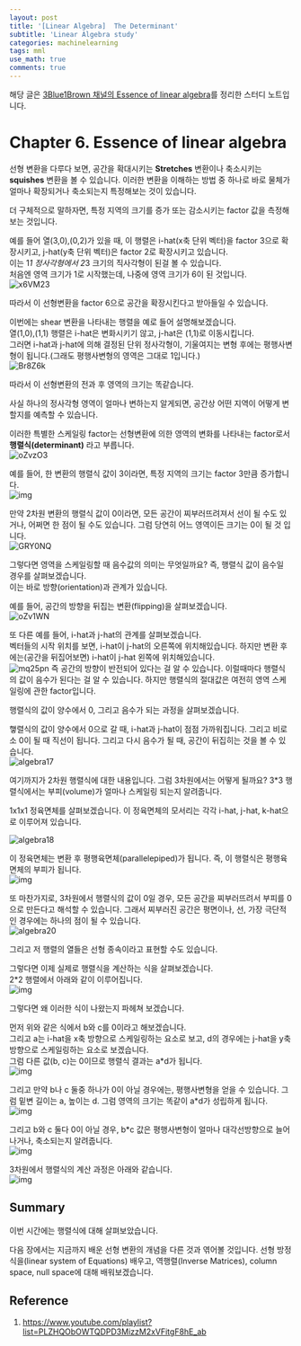 ```yaml
---
layout: post
title: '[Linear Algebra]  The Determinant'
subtitle: 'Linear Algebra study'
categories: machinelearning
tags: mml
use_math: true
comments: true
---
```



해당 글은 [3Blue1Brown 채널의 Essence of linear algebra](https://www.youtube.com/playlist?list=PLZHQObOWTQDPD3MizzM2xVFitgF8hE_ab)를 정리한 스터디 노트입니다.

# Chapter 6. Essence of linear algebra
선형 변환을 다루다 보면, 공간을 확대시키는 **Stretches** 변환이나 축소시키는 **squishes** 변환을 볼 수 있습니다. 이러한 변환을 이해하는 방법 중 하나로 바로 물체가 얼마나 확장되거나 축소되는지 특정해보는 것이 있습니다.

더 구체적으로 말하자면, 특정 지역의 크기를 증가 또는 감소시키는 factor 값을 측정해보는 것입니다.

예를 들어 열(3,0),(0,2)가 있을 때, 이 행렬은 i-hat(x축 단위 벡터)을 factor 3으로 확장시키고, j-hat(y축 단위 벡터)은 factor 2로 확장시키고 있습니다. <br>
이는 1*1 정사각형에서 2*3 크기의 직사각형이 된걸 볼 수 있습니다.  <br>
처음엔 영역 크기가 1로 시작했는데, 나중에 영역 크기가 6이 된 것입니다.<br>
![x6VM23](https://user-images.githubusercontent.com/48666867/139686614-d0da210f-34f6-4170-a135-2130a5240782.gif)

따라서 이 선형변환을 factor 6으로 공간을 확장시킨다고 받아들일 수 있습니다.

이번에는 shear 변환을 나타내는 행렬을 예로 들어 설명해보겠습니다. <Br>
열(1,0),(1,1) 행렬은 i-hat은 변화시키기 않고, j-hat은 (1,1)로 이동시킵니다.<br>
그러면 i-hat과 j-hat에 의해 결정된 단위 정사각형이, 기울여지는 변형 후에는 평행사변형이 됩니다.(그래도 평행사변형의 영역은 그대로 1입니다.)<br>
![Br8Z6k](https://user-images.githubusercontent.com/48666867/139688248-235e9600-0789-431a-a4fc-4db7d151626f.gif)

따라서 이 선형변환의 전과 후 영역의 크기는 똑같습니다.

사실 하나의 정사각형 영역이 얼마나 변하는지 알게되면, 공간상 어떤 지역이 어떻게 변할지를 예측할 수 있습니다. 

이러한 특별한 스케일링 factor는 선형변환에 의한 영역의 변화를 나타내는 factor로서 **행렬식(determinant)** 라고 부릅니다. <br>
![oZvzO3](https://user-images.githubusercontent.com/48666867/139689637-b4b9c566-28cf-409a-b172-c409eeb60f59.gif)

예를 들어, 한 변환의 행렬식 값이 3이라면, 특정 지역의 크기는 factor 3만큼 증가합니다. <br>
![img](/assets/img/algebra/algebra16.png)

만약 2차원 변환의 행렬식 값이 0이라면, 모든 공간이 찌부러뜨려져서 선이 될 수도 있거나, 어쩌면 한 점이 될 수도 있습니다. 그럼 당연히 어느 영역이든 크기는 0이 될 것 입니다. <br>
![GRY0NQ](https://user-images.githubusercontent.com/48666867/139780042-250d82a8-c2bd-4d08-9e01-4e4ca5232e32.gif)

그렇다면 영역을 스케일링할 때 음수값의 의미는 무엇일까요? 즉, 행렬식 값이 음수일 경우를 살펴보겠습니다. <br>
이는 바로 방향(orientation)과 관계가 있습니다. <br>

예를 들어, 공간의 방향을 뒤집는 변환(flipping)을 살펴보겠습니다. <br>
![oZv1WN](https://user-images.githubusercontent.com/48666867/139780791-30f57b0c-6b6d-44ed-baba-00fb78ac7338.gif)

또 다른 예를 들어, i-hat과 j-hat의 관계를 살펴보겠습니다. <br>
벡터들의 시작 위치를 보면, i-hat이 j-hat의 오른쪽에 위치해있습니다. 하지만 변환 후에는(공간을 뒤집어보면) i-hat이 j-hat 왼쪽에 위치해있습니다. <br>
![mq25pn](https://user-images.githubusercontent.com/48666867/139784529-bc6a7dd5-1676-4ccc-ab3a-5a11503b3da6.gif)
즉 공간의 방향이 반전되어 있다는 걸 알 수 있습니다. 이럴때마다 행렬식의 값이 음수가 된다는 걸 알 수 있습니다. 하지만 행렬식의 절대값은 여전히 영역 스케일링에 관한 factor입니다. <br>

행렬식의 값이 양수에서 0, 그리고 음수가 되는 과정을 살펴보겠습니다. <br>

햏렬식의 값이 양수에서 0으로 갈 때, i-hat과 j-hat이 점점 가까워집니다. 그리고 비로소 0이 될 때 직선이 됩니다. 그리고 다시 음수가 될 때, 공간이 뒤집히는 것을 볼 수 있습니다. <br>
![algebra17](https://user-images.githubusercontent.com/48666867/139786733-55c074f1-c0e7-4207-88dd-0528b1e25e4a.gif)

여기까지가 2차원 행렬식에 대한 내용입니다. 그럼 3차원에서는 어떻게 될까요?
3*3 행렬식에서는 부피(volume)가 얼마나 스케일링 되는지 알려줍니다.

1x1x1 정육면체를 살펴보겠습니다. 이 정육면체의 모서리는 각각 i-hat, j-hat, k-hat으로 이루어져 있습니다.<br>

![algebra18](https://user-images.githubusercontent.com/48666867/139787358-4ee5508c-451e-4ffc-8cbd-d2f738be160c.gif)

이 정육면체는 변환 후 평행육면체(parallelepiped)가 됩니다. 즉, 이 행렬식은 평행육면체의 부피가 됩니다.<br>
![img](/assets/img/algebra/algebra19.png)

또 마찬가지로, 3차원에서 행렬식의 값이 0일 경우, 모든 공간을 찌부러뜨려서 부피를 0으로 만든다고 해석할 수 있습니다. 그래서 찌부러진 공간은 평면이나, 선, 가장 극단적인 경우에는 하나의 점이 될 수 있습니다. <br>
![algebra20](https://user-images.githubusercontent.com/48666867/139808892-1668a9ad-f62a-4414-affc-8913869bd94c.gif)

그리고 저 행렬의 열들은 선형 종속이라고 표현할 수도 있습니다.

그렇다면 이제 실제로 행렬식을 계산하는 식을 살펴보겠습니다. <br>
2*2 행렬에서 아래와 같이 이루어집니다.<br>
![img](/assets/img/algebra/algebra21.png)

그렇다면 왜 이러한 식이 나왔는지 파헤쳐 보겠습니다.

먼저 위와 같은 식에서 b와 c를 0이라고 해보겠습니다.<br>
그리고 a는 i-hat을 x축 방향으로 스케일링하는 요소로 보고, d의 경우에는 j-hat을 y축 방향으로 스케일링하는 요소로 보겠습니다.<br>
그럼 다른 값(b, c)는 0이므로 행렬식 결과는 a*d가 됩니다. <br>
![img](/assets/img/algebra/algebra24.gif)

그리고 만약 b나 c 둘중 하나가 0이 아닐 경우에는, 평행사변형을 얻을 수 있습니다. 그럼 밑변 길이는 a, 높이는 d. 그럼 영역의 크기는 똑같이 a*d가 성립하게 됩니다.<br>
![img](/assets/img/algebra/algebra23.png)

그리고 b와 c 둘다 0이 아닐 경우, b*c 값은 평행사변형이 얼마나 대각선방향으로 늘어나거나, 축소되는지 알려줍니다.<br>
![img](/assets/img/algebra/algebra25.gif)

3차원에서 행렬식의 계산 과정은 아래와 같습니다.<br>
![img](/assets/img/algebra/algebra22.png)

## Summary
이번 시간에는 행렬식에 대해 살펴보았습니다. <br>

다음 장에서는 지금까지 배운 선형 변환의 개념을 다른 것과 엮어볼 것입니다. 선형 방정식을(linear system of Equations) 배우고, 역행렬(Inverse Matrices), column space, null space에 대해 배워보겠습니다.

## Reference
1. https://www.youtube.com/playlist?list=PLZHQObOWTQDPD3MizzM2xVFitgF8hE_ab